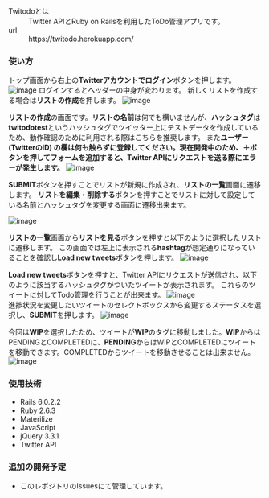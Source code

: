 <dl>
  <dt>Twitodoとは</dt>
  <dd>Twitter APIとRuby on Railsを利用したToDo管理アプリです。</dd>
  <dt>url</dt>
  <dd>https://twitodo.herokuapp.com/</dd>
</dl>

### 使い方

トップ画面から右上の**Twitterアカウントでログイン**ボタンを押します。
![image](https://user-images.githubusercontent.com/55902529/81285587-b7b9ec80-909a-11ea-9a3f-38c581fe961a.png)
ログインするとヘッダーの中身が変わります。
新しくリストを作成する場合は**リストの作成**を押します。
![image](https://user-images.githubusercontent.com/55902529/81285787-010a3c00-909b-11ea-8a95-1ad057b32ca5.png)

**リストの作成**の画面です。**リストの名前**は何でも構いませんが、**ハッシュタグ**は**twitodotest**というハッシュタグでツイッター上にテストデータを作成しているため、動作確認のために利用される際はこちらを推奨します。
また**ユーザー(TwitterのID) の欄は何も触らずに登録してください。現在開発中のため、＋ボタンを押してフォームを追加すると、Twitter APIにリクエストを送る際にエラーが発生します。**
![image](https://user-images.githubusercontent.com/55902529/81286641-585cdc00-909c-11ea-8443-9c7b0a1c322c.png)

**SUBMIT**ボタンを押すことでリストが新規に作成され、**リストの一覧**画面に遷移します。
**リストを編集・削除する**ボタンを押すことでリストに対して設定している名前とハッシュタグを変更する画面に遷移出来ます。

![image](https://user-images.githubusercontent.com/55902529/81286893-c903f880-909c-11ea-8283-843e9012ba5f.png)

**リストの一覧**画面から**リストを見る**ボタンを押すと以下のように選択したリストに遷移します。
この画面では左上に表示される**hashtag**が想定通りになっていることを確認し**Load new tweets**ボタンを押します。
![image](https://user-images.githubusercontent.com/55902529/81287480-c9e95a00-909d-11ea-98c8-1aea5f1d6d1c.png)

**Load new tweets**ボタンを押すと、Twitter APIにリクエストが送信され、以下のように該当するハッシュタグがついたツイートが表示されます。
これらのツイートに対してTodo管理を行うことが出来ます。
![image](https://user-images.githubusercontent.com/55902529/81288288-4fb9d500-909f-11ea-9fdc-2ef247c92c6b.png)
<br>
進捗状況を変更したいツイートのセレクトボックスから変更するステータスを選択し、**SUBMIT**を押します。
![image](https://user-images.githubusercontent.com/55902529/81288380-80017380-909f-11ea-9c39-1dfc230f4fa3.png)

今回は**WIP**を選択したため、ツイートが**WIP**のタグに移動しました。**WIP**からはPENDINGとCOMPLETEDに、**PENDING**からはWIPとCOMPLETEDにツイートを移動できます。COMPLETEDからツイートを移動させることは出来ません。
![image](https://user-images.githubusercontent.com/55902529/81288680-16359980-90a0-11ea-8840-1c70acc2be10.png)

### 使用技術
- Rails 6.0.2.2
- Ruby 2.6.3
- Materilize
- JavaScript
- jQuery 3.3.1
- Twitter API

### 追加の開発予定
- このレポジトリのIssuesにて管理しています。
